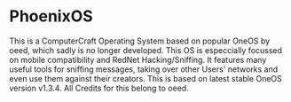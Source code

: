 PhoenixOS
==
This is a ComputerCraft Operating System based on popular OneOS by oeed, which sadly is no longer developed.
This OS is especcially focussed on mobile compatibility and RedNet Hacking/Sniffing. It features many useful
tools for sniffing messages, taking over other Users' networks and even use them against their creators.
This is based on latest stable OneOS version v1.3.4. All Credits for this belong to oeed.